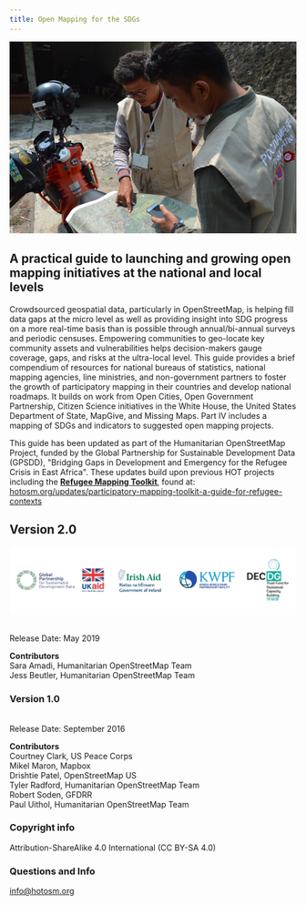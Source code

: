 ```yaml
---
title: Open Mapping for the SDGs
---
```


![](/motorbike_mapping.jpeg)

## A practical guide to launching and growing open mapping initiatives at the national and local levels

Crowdsourced geospatial data, particularly in OpenStreetMap, is helping fill data gaps at the micro level as well as providing insight into SDG progress on a more real-time basis than is possible through annual/bi-annual surveys and periodic censuses. Empowering communities to geo-locate key community assets and vulnerabilities helps decision-makers gauge coverage, gaps, and risks at the ultra-local level. This guide provides a brief compendium of resources for national bureaus of statistics, national mapping agencies, line ministries, and non-government partners to foster the growth of participatory mapping in their countries and develop national roadmaps. It builds on work from Open Cities, Open Government Partnership, Citizen Science initiatives in the White House, the United States Department of State, MapGive, and Missing Maps. Part IV includes a mapping of SDGs and indicators to suggested open mapping projects.

This guide has been updated as part of the Humanitarian OpenStreetMap Project, funded by the Global Partnership for Sustainable Development Data (GPSDD), "Bridging Gaps in Development and Emergency for the Refugee Crisis in East Africa". These updates build upon previous HOT projects including the **[Refugee Mapping Toolkit](https://www.hotosm.org/updates/participatory-mapping-toolkit-a-guide-for-refugee-contexts/)**, found at: [hotosm.org/updates/participatory-mapping-toolkit-a-guide-for-refugee-contexts](https://www.hotosm.org/updates/participatory-mapping-toolkit-a-guide-for-refugee-contexts/)

## Version 2.0
![](/logos_v2.jpeg)

<br>Release Date: May 2019

**Contributors** 
<br>Sara Amadi, Humanitarian OpenStreetMap Team
<br> Jess Beutler, Humanitarian OpenStreetMap Team

### Version 1.0 

<br> Release Date: September 2016

**Contributors**
<br>Courtney Clark, US Peace Corps
<br>Mikel Maron, Mapbox
<br>Drishtie Patel, OpenStreetMap US
<br>Tyler Radford, Humanitarian OpenStreetMap Team
<br>Robert Soden, GFDRR
<br>Paul Uithol, Humanitarian OpenStreetMap Team

### Copyright info
Attribution-ShareAlike 4.0 International (CC BY-SA 4.0)

### Questions and Info
info@hotosm.org
